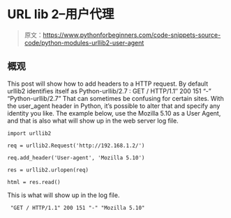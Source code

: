 # URL lib 2–用户代理

> 原文：<https://www.pythonforbeginners.com/code-snippets-source-code/python-modules-urllib2-user-agent>

## 概观

This post will show how to add headers to a HTTP request. By default urllib2 identifies itself as Python-urllib/2.7 : GET / HTTP/1.1″ 200 151 “-” “Python-urllib/2.7” That can sometimes be confusing for certain sites. With the user_agent header in Python, it’s possible to alter that and specify any identity you like. The example below, use the Mozilla 5.10 as a User Agent, and that is also what will show up in the web server log file.

```
import urllib2

req = urllib2.Request('http://192.168.1.2/')

req.add_header('User-agent', 'Mozilla 5.10')

res = urllib2.urlopen(req)

html = res.read() 
```

This is what will show up in the log file.

```
 "GET / HTTP/1.1" 200 151 "-" "Mozilla 5.10" 
```